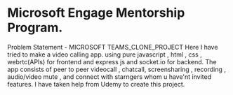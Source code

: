 # Microsoft Engage Mentorship Program.
Problem Statement - MICROSOFT TEAMS_CLONE_PROJECT
Here I have tried to make a video calling app. using pure javascript , html , css , webrtc(APIs) for frontend and express js and socket.io for backend.
The app consists of peer to peer videocall , chatcall, screensharing , recording , audio/video mute , and connect with starngers whom u have'nt invited features.
I have taken help from Udemy to create this project.
